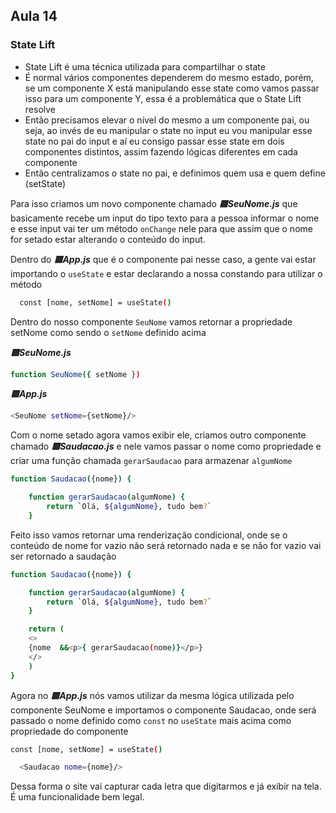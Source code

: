 ## Aula 14
### State Lift
- State Lift é uma técnica utilizada para compartilhar o state
- É normal vários componentes dependerem do mesmo estado, porém, se um componente X está manipulando esse state como vamos passar isso para um componente Y, essa é a problemática que o State Lift resolve
- Então precisamos elevar o nível do mesmo a um componente pai, ou seja, ao invés de eu manipular o state no input eu vou manipular esse state no pai do input e aí eu consigo passar esse state em dois componentes distintos, assim fazendo lógicas diferentes em cada componente
- Então centralizamos o state no pai, e definimos quem usa e quem define (setState)


Para isso criamos um novo componente chamado ***🟨SeuNome.js*** que basicamente recebe um input do tipo texto para a pessoa informar o nome e esse input vai ter um método ```onChange``` nele para que assim que o nome for setado estar alterando o conteúdo do input.


Dentro do ***🟨App.js*** que é o componente pai nesse caso, a gente vai estar importando o ```useState``` e estar declarando a nossa constando para utilizar o método
```bash
  const [nome, setNome] = useState()
```

Dentro do nosso componente ```SeuNome``` vamos retornar a propriedade setNome como sendo o ```setNome``` definido acima

***🟨SeuNome.js***
```bash
function SeuNome({ setNome })
```

***🟨App.js***
```bash
<SeuNome setNome={setNome}/>
```

Com o nome setado agora vamos exibir ele, criamos outro componente chamado ***🟨Saudacao.js*** e nele vamos passar o nome como propriedade e criar uma função chamada ```gerarSaudacao``` para armazenar ```algumNome```

```bash
function Saudacao({nome}) {

    function gerarSaudacao(algumNome) {
        return `Olá, ${algumNome}, tudo bem?`
    }
```

Feito isso vamos retornar uma renderização condicional, onde se o conteúdo de nome for vazio não será retornado nada e se não for vazio vai ser retornado a saudação
```bash
function Saudacao({nome}) {

    function gerarSaudacao(algumNome) {
        return `Olá, ${algumNome}, tudo bem?`
    }

    return (
    <>
    {nome  &&<p>{ gerarSaudacao(nome)}</p>}
    </>
    )
}
```

Agora no ***🟨App.js*** nós vamos utilizar da mesma lógica utilizada pelo componente SeuNome e importamos o componente Saudacao, onde será passado o nome definido como ```const``` no ```useState``` mais acima como propriedade do componente
```bash
const [nome, setNome] = useState()

  <Saudacao nome={nome}/>
```

Dessa forma o site vai capturar cada letra que digitarmos e já exibir na tela.
É uma funcionalidade bem legal.



